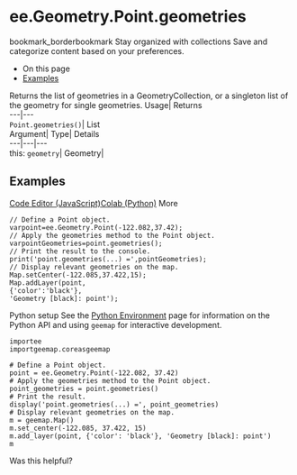  
#  ee.Geometry.Point.geometries 
bookmark_borderbookmark Stay organized with collections  Save and categorize content based on your preferences.
  * On this page
  * [Examples](https://developers.google.com/earth-engine/apidocs/ee-geometry-point-geometries#examples)


Returns the list of geometries in a GeometryCollection, or a singleton list of the geometry for single geometries. 
Usage| Returns  
---|---  
`Point.geometries()`| List  
Argument| Type| Details  
---|---|---  
this: `geometry`| Geometry|   
## Examples
[Code Editor (JavaScript)](https://developers.google.com/earth-engine/apidocs/ee-geometry-point-geometries#code-editor-javascript-sample)[Colab (Python)](https://developers.google.com/earth-engine/apidocs/ee-geometry-point-geometries#colab-python-sample) More
```
// Define a Point object.
varpoint=ee.Geometry.Point(-122.082,37.42);
// Apply the geometries method to the Point object.
varpointGeometries=point.geometries();
// Print the result to the console.
print('point.geometries(...) =',pointGeometries);
// Display relevant geometries on the map.
Map.setCenter(-122.085,37.422,15);
Map.addLayer(point,
{'color':'black'},
'Geometry [black]: point');
```
Python setup
See the [ Python Environment](https://developers.google.com/earth-engine/guides/python_install) page for information on the Python API and using `geemap` for interactive development.
```
importee
importgeemap.coreasgeemap
```
```
# Define a Point object.
point = ee.Geometry.Point(-122.082, 37.42)
# Apply the geometries method to the Point object.
point_geometries = point.geometries()
# Print the result.
display('point.geometries(...) =', point_geometries)
# Display relevant geometries on the map.
m = geemap.Map()
m.set_center(-122.085, 37.422, 15)
m.add_layer(point, {'color': 'black'}, 'Geometry [black]: point')
m
```

Was this helpful?
